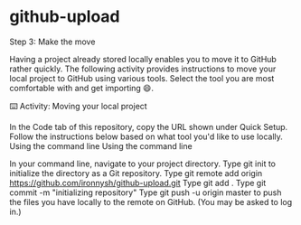 # github-upload
Step 3: Make the move

Having a project already stored locally enables you to move it to GitHub rather quickly. The following activity provides instructions to move your local project to GitHub using various tools. Select the tool you are most comfortable with and get importing 😄.

⌨️ Activity: Moving your local project

In the Code tab of this repository, copy the URL shown under Quick Setup.
Follow the instructions below based on what tool you'd like to use locally.
Using the command line
Using the command line

In your command line, navigate to your project directory. Type git init to initialize the directory as a Git repository.
Type git remote add origin https://github.com/ironnysh/github-upload.git
Type git add .
Type git commit -m "initializing repository"
Type git push -u origin master to push the files you have locally to the remote on GitHub. (You may be asked to log in.)
